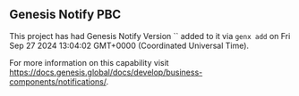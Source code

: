 ## Genesis Notify PBC

This project has had Genesis Notify Version `` added to it via `genx add` on Fri Sep 27 2024 13:04:02 GMT+0000 (Coordinated Universal Time).

For more information on this capability visit https://docs.genesis.global/docs/develop/business-components/notifications/.

